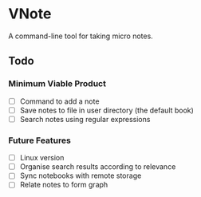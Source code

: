 
# VNote

A command-line tool for taking micro notes.

## Todo

### Minimum Viable Product

- [ ] Command to add a note
- [ ] Save notes to file in user directory (the default book)
- [ ] Search notes using regular expressions

### Future Features

- [ ] Linux version
- [ ] Organise search results according to relevance
- [ ] Sync notebooks with remote storage
- [ ] Relate notes to form graph